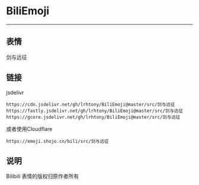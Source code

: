 # BiliEmoji
---
## 表情
剑与远征
## 链接
jsdelivr
```
https://cdn.jsdelivr.net/gh/lrhtony/BiliEmoji@master/src/剑与远征
https://fastly.jsdelivr.net/gh/lrhtony/BiliEmoji@master/src/剑与远征
https://gcore.jsdelivr.net/gh/lrhtony/BiliEmoji@master/src/剑与远征
```
或者使用Cloudflare
```
https://emoji.shojo.cn/bili/src/剑与远征
```
## 说明
Bilibili 表情的版权归原作者所有
